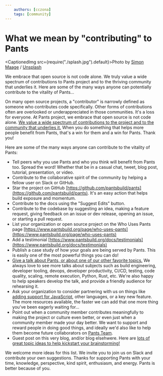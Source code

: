 ```yaml
---
    authors: [cczona]
    tags: [community]
---
```


# What we mean by "contributing" to Pants

<CaptionedImg src={require("./splash.jpg").default}>Photo by [Simon Maage](https://unsplash.com/@simonmaage?utm_source=ghost&utm_medium=referral&utm_campaign=api-credit) / [Unsplash](https://unsplash.com/?utm_source=ghost&utm_medium=referral&utm_campaign=api-credit)</CaptionedImg>

We embrace that open source is not code alone. We truly value a wide spectrum of contributions to Pants project and to the thriving community that underlies it. Here are some of the many ways anyone can potentially contribute to the vitality of Pants...

<!--truncate-->

On many open source projects, a "contributor" is narrowly defined as someone who contributes code specifically. Other forms of contributions often are overlooked or underappreciated in those communities. It's a loss for everyone. At Pants project, we embrace that open source is not code alone. [We value a wide spectrum of contributions to the project and to the community that underlies it.](https://www.pantsbuild.org/docs/the-pants-community#how-is-the-community-structured) When you do something that helps more people benefit from Pants, that's a win for them and a win for Pants. Thank you!

Here are some of the many ways anyone can contribute to the vitality of Pants:

- Tell peers why you use Pants and who you think will benefit from Pants too. Spread the word! Whether that be in a casual chat, tweet, blog post, tutorial, presentation, or video.
- Contribute to the collaborative spirit of the community by helping a fellow user on Slack or GitHub.
- Star the project on GitHub [https://github.com/pantsbuild/pants](https://github.com/pantsbuild/pants). It's an easy action that helps build exposure and momentum.
- Contribute to the docs using the "Suggest Edits" button.
- Contribute to the codebase by suggesting an idea, making a feature request, giving feedback on an issue or dev release, opening an issue, or starting a pull request.
- List your organization or open source project on the Who Uses Pants page [https://www.pantsbuild.org/page/who-uses-pants](https://www.pantsbuild.org/page/who-uses-pants)
- Add a testimonial [https://www.pantsbuild.org/docs/testimonials](https://www.pantsbuild.org/docs/testimonials)
- Publish a case study of how your goals are being served by Pants. This is easily one of the most powerful things you can do!
- [Give a talk about Pants, or about one of our other favorite topics.](../2023-03-02-write-or-speak-about-pants-communitys-favorite-topics/index.md) We always love to see more talks about subjects such as build engineering, developer tooling, devops, developer productivity, CI/CD, testing, code quality, scaling, remote execution, Python, Rust, etc. We're also happy to help speakers develop the talk, and provide a friendly audience for rehearsing it.
- Ask your organization to consider partnering with us on things like [adding support for JavaScript](https://www.pantsbuild.org/page/language-support), other languages, or a key new feature. The more resources available, the faster we can add that one more thing you've been eagerly waiting for...
- Point out when a community member contributes meaningfully to making the project or culture even better, or even just when a community member made your day better. We want to support and reward people in doing good things, and ideally we'd also like to help them become future collaborators on [Pants Team](https://www.pantsbuild.org/docs/team).
- Guest post on this very blog, and/or blog elsehwere. Here are [lots of great topic ideas to help kickstart your brainstorming!](../2023-03-02-write-or-speak-about-pants-communitys-favorite-topics/index.md)

We welcome more ideas for this list. We invite you to join us on Slack and contribute your own suggestions. Thanks for supporting Pants with your time, knowledge, perspective, kind spirit, enthusiasm, and energy. Pants is better because of you.